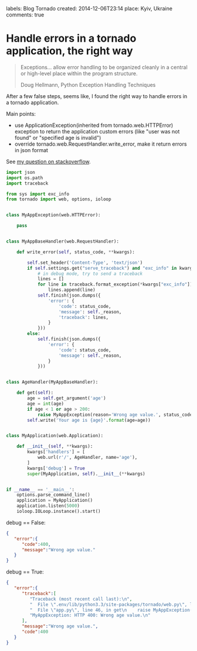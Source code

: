 labels: Blog
        Tornado
created: 2014-12-06T23:14
place: Kyiv, Ukraine
comments: true

# Handle errors in a tornado application, the right way

> Exceptions... allow error handling to be organized cleanly in a central or high-level place within the program structure.
>
> Doug Hellmann, Python Exception Handling Techniques

After a few false steps, seems like, I found the right way to handle errors in a tornado application.

Main points:

- use ApplicationException(inherited from tornado.web.HTTPError) exception to return the application custom errors (like "user was not found" or "specified age is invalid")
- override tornado.web.RequestHandler.write_error, make it return errors in json format

See [my question on stackoverflow](http://stackoverflow.com/questions/26371051/better-way-to-handle-errors-in-tornado-request-handler/26392743).

```python
import json
import os.path
import traceback

from sys import exc_info
from tornado import web, options, ioloop


class MyAppException(web.HTTPError):

    pass


class MyAppBaseHandler(web.RequestHandler):

    def write_error(self, status_code, **kwargs):

        self.set_header('Content-Type', 'text/json')
        if self.settings.get("serve_traceback") and "exc_info" in kwargs:
            # in debug mode, try to send a traceback
            lines = []
            for line in traceback.format_exception(*kwargs["exc_info"]):
                lines.append(line)
            self.finish(json.dumps({
                'error': {
                    'code': status_code,
                    'message': self._reason,
                    'traceback': lines,
                }
            }))
        else:
            self.finish(json.dumps({
                'error': {
                    'code': status_code,
                    'message': self._reason,
                }
            }))


class AgeHandler(MyAppBaseHandler):

    def get(self):
        age = self.get_argument('age')
        age = int(age)
        if age < 1 or age > 200:
            raise MyAppException(reason='Wrong age value.', status_code=400)
        self.write('Your age is {age}'.format(age=age))


class MyApplication(web.Application):

    def __init__(self, **kwargs):
        kwargs['handlers'] = [
            web.url(r'/', AgeHandler, name='age'),
        ]
        kwargs['debug'] = True
        super(MyApplication, self).__init__(**kwargs)


if __name__ == '__main__':
    options.parse_command_line()
    application = MyApplication()
    application.listen(5000)
    ioloop.IOLoop.instance().start()
```

debug == False:
```json
{
   "error":{
      "code":400,
      "message":"Wrong age value."
   }
}
```

debug == True:
```json
{
   "error":{
      "traceback":[
         "Traceback (most recent call last):\n",
         "  File \".env/lib/python3.3/site-packages/tornado/web.py\", line 1332, in _execute\n    result = method(*self.path_args, **self.path_kwargs)\n",
         "  File \"app.py\", line 46, in get\n    raise MyAppException(reason='Wrong age value.', status_code=400)\n",
         "MyAppException: HTTP 400: Wrong age value.\n"
      ],
      "message":"Wrong age value.",
      "code":400
   }
}
```
